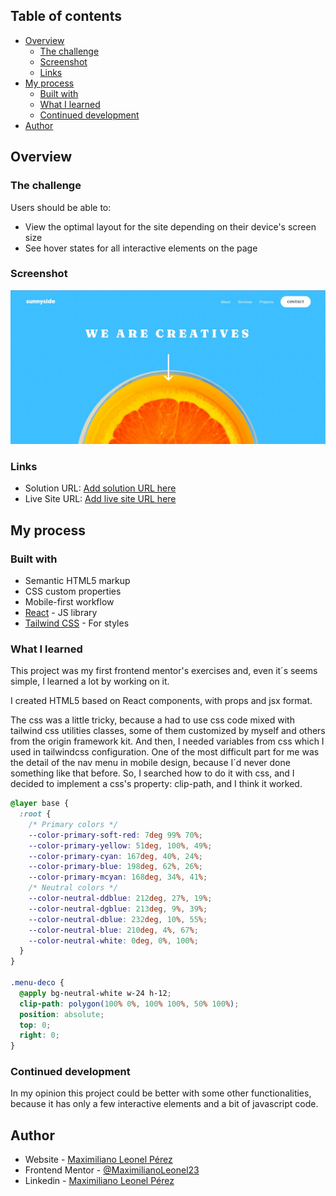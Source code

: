 ## Table of contents

- [Overview](#overview)
  - [The challenge](#the-challenge)
  - [Screenshot](#screenshot)
  - [Links](#links)
- [My process](#my-process)
  - [Built with](#built-with)
  - [What I learned](#what-i-learned)
  - [Continued development](#continued-development)
- [Author](#author)

## Overview

### The challenge

Users should be able to:

- View the optimal layout for the site depending on their device's screen size
- See hover states for all interactive elements on the page

### Screenshot

![](./images/screenshot.jpg)

### Links

- Solution URL: [Add solution URL here](https://sunnyside-ten-chi.vercel.app/)
- Live Site URL: [Add live site URL here](https://sunnyside-ten-chi.vercel.app/)

## My process

### Built with

- Semantic HTML5 markup
- CSS custom properties
- Mobile-first workflow
- [React](https://reactjs.org/) - JS library
- [Tailwind CSS](https://tailwindcss.com/) - For styles

### What I learned

This project was my first frontend mentor's exercises and, even it´s seems simple, I learned a lot by working on it.

I created HTML5 based on React components, with props and jsx format.

The css was a little tricky, because a had to use css code mixed with tailwind css utilities classes, some of them customized by myself and others from the origin framework kit. And then, I needed variables from css which I used in tailwindcss configuration.
One of the most difficult part for me was the detail of the nav menu in mobile design, because I´d never done something like that before. So, I searched how to do it with css, and I decided to implement a css's property: clip-path, and I think it worked.

```css and tailwindcss classes
@layer base {
  :root {
    /* Primary colors */
    --color-primary-soft-red: 7deg 99% 70%;
    --color-primary-yellow: 51deg, 100%, 49%;
    --color-primary-cyan: 167deg, 40%, 24%;
    --color-primary-blue: 198deg, 62%, 26%;
    --color-primary-mcyan: 168deg, 34%, 41%;
    /* Neutral colors */
    --color-neutral-ddblue: 212deg, 27%, 19%;
    --color-neutral-dgblue: 213deg, 9%, 39%;
    --color-neutral-dblue: 232deg, 10%, 55%;
    --color-neutral-blue: 210deg, 4%, 67%;
    --color-neutral-white: 0deg, 0%, 100%;
  }
}

.menu-deco {
  @apply bg-neutral-white w-24 h-12;
  clip-path: polygon(100% 0%, 100% 100%, 50% 100%);
  position: absolute;
  top: 0;
  right: 0;
}
```

### Continued development

In my opinion this project could be better with some other functionalities, because it has only a few interactive elements and a bit of javascript code.

## Author

- Website - [Maximiliano Leonel Pérez](https://maxoleo-dev.vercel.app/)
- Frontend Mentor - [@MaximilianoLeonel23](https://www.frontendmentor.io/profile/MaximilianoLeonel23)
- Linkedin - [Maximiliano Leonel Pérez](https://www.linkedin.com/in/maximiliano-leonel-p%C3%A9rez-8846b826a/)
